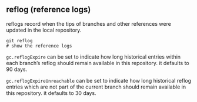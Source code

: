 ## reflog (reference logs)

reflogs record when the tips of branches and other references were updated in the local repository.

```
git reflog
# show the reference logs
```

`gc.reflogExpire` can be set to indicate how long historical entries within each branch’s reflog should remain available in this repository. it defaults to 90 days.

`gc.reflogExpireUnreachable` can be set to indicate how long historical reflog entries which are not part of the current branch should remain available in this repository. it defaults to 30 days.